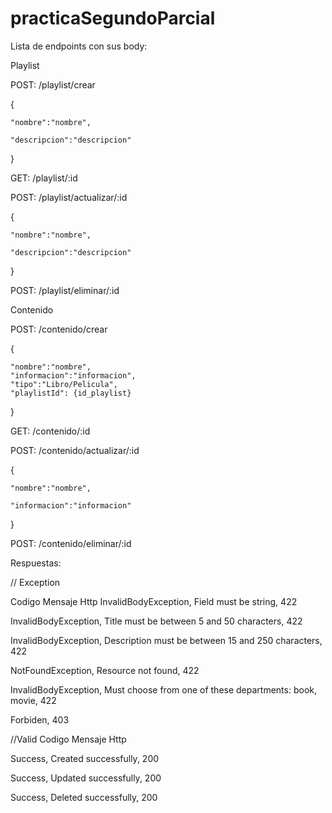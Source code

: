 # practicaSegundoParcial
Lista de endpoints con sus body:

Playlist

POST: /playlist/crear

{

    "nombre":"nombre",
    
    "descripcion":"descripcion"
    
}



GET: /playlist/:id

POST: /playlist/actualizar/:id

{

    "nombre":"nombre",
    
    "descripcion":"descripcion"
    
}


POST: /playlist/eliminar/:id


Contenido


POST: /contenido/crear

{

    "nombre":"nombre",
    "informacion":"informacion",
    "tipo":"Libro/Pelicula",
    "playlistId": {id_playlist}
    
}


GET: /contenido/:id

POST: /contenido/actualizar/:id

{

    "nombre":"nombre",
    
    "informacion":"informacion"
    
}



POST: /contenido/eliminar/:id


Respuestas:

 // Exception
 
 Codigo                Mensaje               Http
 InvalidBodyException, Field must be string, 422
 
 InvalidBodyException, Title must be between 5 and 50 characters, 422
 
 InvalidBodyException, Description must be between 15 and 250 characters, 422
 
 NotFoundException, Resource not found, 422
 
 InvalidBodyException, Must choose from one of these departments: book, movie, 422

 Forbiden, 403
 

//Valid
 Codigo                Mensaje               Http

Success, Created successfully, 200

Success, Updated successfully, 200

Success, Deleted successfully, 200


